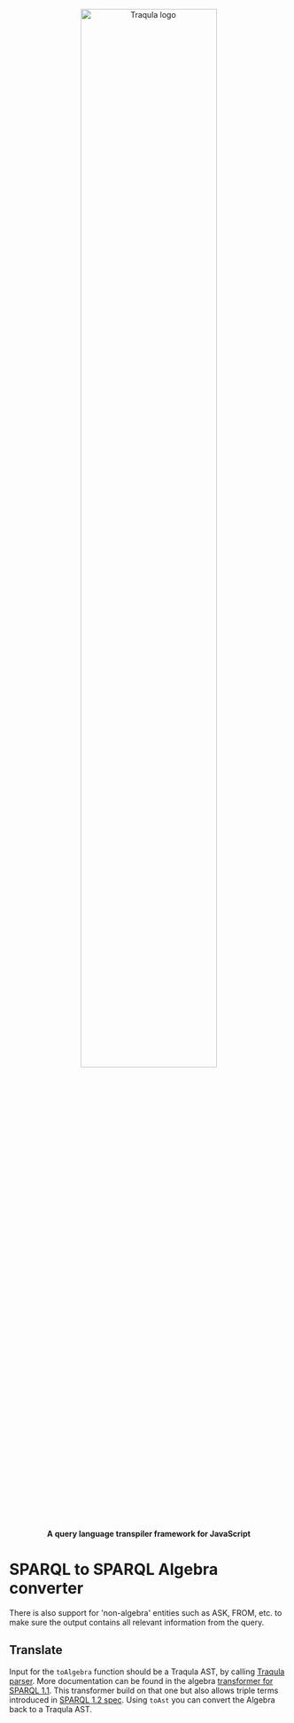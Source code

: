 <p align="center">
    <img alt="Traqula logo" width="70%" style="border-radius: 20px" src="/assets/white-on-red/logo-white-on-red-lettered-social.png">
</p>

<p align="center">
  <strong>A query language transpiler framework for JavaScript</strong>
</p>

# SPARQL to SPARQL Algebra converter

There is also support for 'non-algebra' entities such as ASK, FROM, etc.
to make sure the output contains all relevant information from the query.

## Translate

Input for the `toAlgebra` function should be a Traqula AST, by calling [Traqula parser](../parser-sparql-1-2).
More documentation can be found in the algebra [transformer for SPARQL 1.1](../algebra-sparql-1-1).
This transformer build on that one but also allows triple terms introduced in [SPARQL 1.2 spec](https://www.w3.org/TR/sparql12-query/).
Using `toAst` you can convert the Algebra  back to a Traqula AST.
